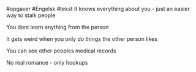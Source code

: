 #opgaver #Engelsk #tekst 
It knows everything about you - just an easier way to stalk people

You dont learn anything from the person

It gets weird when you only do things the other person likes

You can see other peoples medical records

No real romance - only hookups